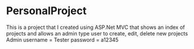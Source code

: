 PersonalProject
===============

This is a project that I created using ASP.Net MVC that shows an index of projects and allows an admin type user to create, edit, delete new projects
Admin username = Tester password = a12345
